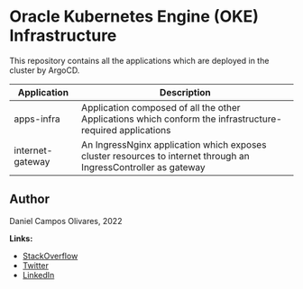 # Oracle Kubernetes Engine (OKE) Infrastructure

This repository contains all the applications which are deployed in the cluster by ArgoCD.

| Application      | Description                                                                                                     |
|------------------|-----------------------------------------------------------------------------------------------------------------|
| apps-infra       | Application composed of all the other Applications which conform the infrastructure-required applications       |
| internet-gateway | An IngressNginx application which exposes cluster resources to internet through an IngressController as gateway |

## Author

Daniel Campos Olivares, 2022

**Links:**
- [StackOverflow](https://stackoverflow.com/users/8951571/daniel-campos-olivares)
- [Twitter](https://www.twitter.com/dacamposol/)
- [LinkedIn](https://www.linkedin.com/in/dacamposol/)
